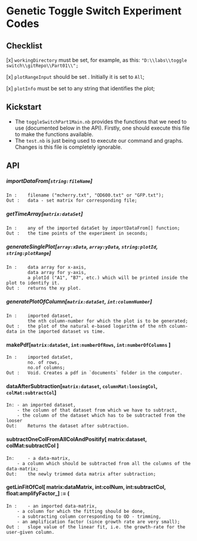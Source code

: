 # Genetic Toggle Switch Experiment Codes

## Checklist
[x] `workingDirectory` must be set, for example, as this:
`"D:\\labs\\toggle switch\\gitRepo\\Part01\\";`

[x] `plotRangeInput` should be set . Initially it is set to `All`;

[x] `plotInfo` must be set to any string that identifies the plot;

## Kickstart
- The `toggleSwitchPart1Main.nb` provides the functions that we need to use (documented below in the API). Firstly,  one should execute this file to make the functions available. 
- The `test.nb` is just being used to execute our command and graphs. Changes is this file is completely ignorable. 


## API
##### importDataFrom[`string:fileName`]
	In :    filename ("mcherry.txt", "OD600.txt" or "GFP.txt");
	Out :   data - set matrix for corresponding file;

##### getTimeArray[`matrix:dataSet`]
    In :    any of the imported dataSet by importDataFrom[] function;
	Out :   the time points of the experiment in seconds;	

##### generateSinglePlot[`array:xData`, `array:yData`, `string:plotId`, `string:plotRange`]
	In :    data array for x-axis, 
	        data array for y-axis,
	        a plotId ("A1", "B7", etc.) which will be printed inside the plot to identify it.
	Out :   returns the xy plot. 

##### generatePlotOfColumn[`matrix:dataSet`, `int:columnNumber`]
	In :    imported dataset, 
	        the nth column-number for which the plot is to be generated;
	Out :   the plot of the natural e-based logarithm of the nth column-data in the imported dataset vs time.
	
#### makePdf[`matrix:dataSet`, `int:numberOfRows`, `int:numberOfColumns` ]
    In :    imported dataSet, 
            no. of rows, 
            no.of columns;
	Out :   Void. Creates a pdf in `documents` folder in the computer.
    
#### dataAfterSubtraction[`matrix:dataset`, `columnMat:loosingCol`, `colMat:subtractCol`]

	In:	- an imported dataset, 
		- the column of that dataset from which we have to subtract, 
		- the column of the dataset which has to be subtracted from the looser
	Out:	Returns the dataset after subtraction.  




#### subtractOneColFromAllColAndPositify[ matrix:dataset, colMat:subtractCol  ]
	In: 	- a data-matrix, 
		- a column which should be subtracted from all the columns of the data-matrix;
	Out: 	the newly trimmed data matrix after subtraction;



#### getLinFitOfCol[ matrix:dataMatrix, int:colNum, int:subtractCol, float:amplifyFactor_] := (

	In : 	- an imported data-matrix, 
		- a column for which the fitting should be done, 
		- a subtracting column corresponding to OD - trimming, 
		- an amplification factor (since growth rate are very small);
 	Out :	slope value of the linear fit, i.e. the growth-rate for the user-given column.